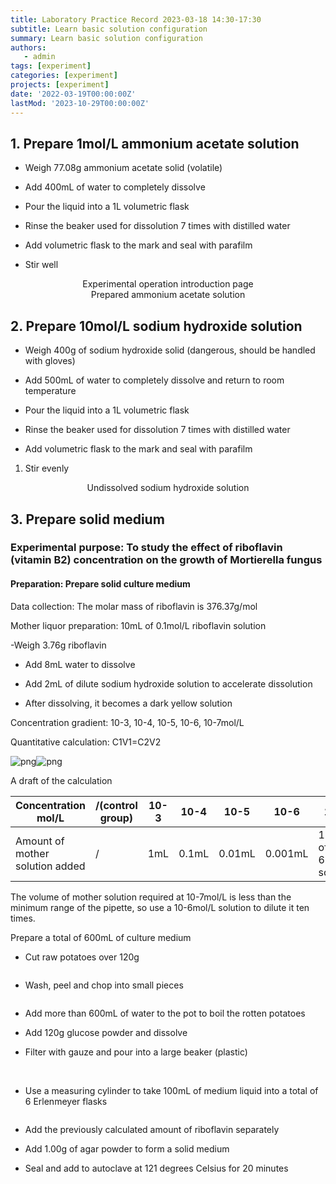 ```yaml
---
title: Laboratory Practice Record 2023-03-18 14:30-17:30
subtitle: Learn basic solution configuration
summary: Learn basic solution configuration
authors:
   - admin
tags: [experiment]
categories: [experiment]
projects: [experiment]
date: '2022-03-19T00:00:00Z'
lastMod: '2023-10-29T00:00:00Z'
---
```




## 1. Prepare 1mol/L ammonium acetate solution

- Weigh 77.08g ammonium acetate solid (volatile)

- Add 400mL of water to completely dissolve

- Pour the liquid into a 1L volumetric flask

- Rinse the beaker used for dissolution 7 times with distilled water

- Add volumetric flask to the mark and seal with parafilm

- Stir well

<img title="" src="318-1.png" alt="" data-align="center">

<center>Experimental operation introduction page</center>

<img title="" src="318-2.png" alt="" data-align="center">

<center>Prepared ammonium acetate solution</center>

## 2. Prepare 10mol/L sodium hydroxide solution

- Weigh 400g of sodium hydroxide solid (dangerous, should be handled with gloves)

- Add 500mL of water to completely dissolve and return to room temperature

- Pour the liquid into a 1L volumetric flask

- Rinse the beaker used for dissolution 7 times with distilled water

- Add volumetric flask to the mark and seal with parafilm
1. Stir evenly

<img title="" src="318-3.png" alt="" data-align="center">

<center>Undissolved sodium hydroxide solution</center>

## 3. Prepare solid medium

### Experimental purpose: To study the effect of riboflavin (vitamin B2) concentration on the growth of Mortierella fungus

#### Preparation: Prepare solid culture medium

Data collection: The molar mass of riboflavin is 376.37g/mol

Mother liquor preparation: 10mL of 0.1mol/L riboflavin solution

-Weigh 3.76g riboflavin

- Add 8mL water to dissolve

- Add 2mL of dilute sodium hydroxide solution to accelerate dissolution

- After dissolving, it becomes a dark yellow solution

Concentration gradient: 10-3, 10-4, 10-5, 10-6, 10-7mol/L

Quantitative calculation: C1V1=C2V2

![png](./318-4.png)![png](./318-5.png)

A draft of the calculation

| Concentration mol/L | /(control group) | 10-3 | 10-4  | 10-5   | 10-6    | 10-7        |
| ------- | ------ | ---- | ----- | ------ | ------- | ----------- |
| Amount of mother solution added | / | 1mL | 0.1mL | 0.01mL | 0.001mL | 10mL of 10-6 solution |

The volume of mother solution required at 10-7mol/L is less than the minimum range of the pipette, so use a 10-6mol/L solution to dilute it ten times.

Prepare a total of 600mL of culture medium

- Cut raw potatoes over 120g

<img title="" src="318-6.png" alt="" data-align="center">


- Wash, peel and chop into small pieces

<img title="" src="318-7.png" alt="" data-align="center">


- Add more than 600mL of water to the pot to boil the rotten potatoes

- Add 120g glucose powder and dissolve

- Filter with gauze and pour into a large beaker (plastic)

<img title="" src="318-8.png" alt="" data-align="center">

<img title="" src="318-9.png" alt="" data-align="center">


- Use a measuring cylinder to take 100mL of medium liquid into a total of 6 Erlenmeyer flasks

<img title="" src="318-10.png" alt="" data-align="center">


- Add the previously calculated amount of riboflavin separately

- Add 1.00g of agar powder to form a solid medium

- Seal and add to autoclave at 121 degrees Celsius for 20 minutes